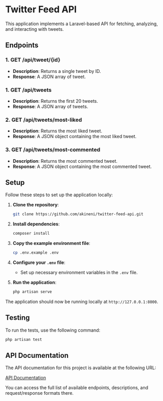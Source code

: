 # Twitter Feed API

This application implements a Laravel-based API for fetching, analyzing, and interacting with tweets.

## Endpoints

### 1. **GET /api/tweet/{id}**
- **Description**: Returns a single tweet by ID.
- **Response**: A JSON array of tweet.

### 1. **GET /api/tweets**
- **Description**: Returns the first 20 tweets.
- **Response**: A JSON array of tweets.

### 2. **GET /api/tweets/most-liked**
- **Description**: Returns the most liked tweet.
- **Response**: A JSON object containing the most liked tweet.

### 3. **GET /api/tweets/most-commented**
- **Description**: Returns the most commented tweet.
- **Response**: A JSON object containing the most commented tweet.

## Setup

Follow these steps to set up the application locally:

1. **Clone the repository**:
    ```bash
    git clone https://github.com/akineni/twitter-feed-api.git
    ```

2. **Install dependencies**:
    ```bash
    composer install
    ```

3. **Copy the example environment file**:
    ```bash
    cp .env.example .env
    ```

4. **Configure your `.env` file**:
    - Set up necessary environment variables in the `.env` file.

5. **Run the application**:
    ```bash
    php artisan serve
    ```

The application should now be running locally at `http://127.0.0.1:8000`.

## Testing

To run the tests, use the following command:

```bash
php artisan test
```

## API Documentation

The API documentation for this project is available at the following URL:

[API Documentation](http://127.0.0.1:8000/api/documentation)

You can access the full list of available endpoints, descriptions, and request/response formats there.